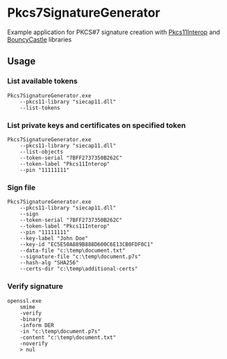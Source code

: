 Pkcs7SignatureGenerator
=======================

Example application for PKCS#7 signature creation with [Pkcs11Interop](http://www.pkcs11interop.net) and [BouncyCastle](http://www.bouncycastle.org/csharp/) libraries

## Usage

### List available tokens

	Pkcs7SignatureGenerator.exe
		--pkcs11-library "siecap11.dll"
		--list-tokens

### List private keys and certificates on specified token

	Pkcs7SignatureGenerator.exe
		--pkcs11-library "siecap11.dll"
		--list-objects
		--token-serial "7BFF2737350B262C"
		--token-label "Pkcs11Interop"
		--pin "11111111"

### Sign file

	Pkcs7SignatureGenerator.exe
		--pkcs11-library "siecap11.dll"
		--sign
		--token-serial "7BFF2737350B262C"
		--token-label "Pkcs11Interop"
		--pin "11111111"
		--key-label "John Doe"
		--key-id "EC5E50A889B888D600C6E13CB0FDF0C1"
		--data-file "c:\temp\document.txt"
		--signature-file "c:\temp\document.p7s"
		--hash-alg "SHA256"
		--certs-dir "c:\temp\additional-certs"

### Verify signature

	openssl.exe
		smime
		-verify
		-binary
		-inform DER
		-in "c:\temp\document.p7s"
		-content "c:\temp\document.txt"
		-noverify
		> nul
